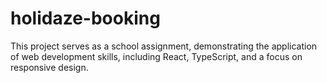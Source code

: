 # holidaze-booking

This project serves as a school assignment, demonstrating the application of web development skills, including React, TypeScript, and a focus on responsive design.

